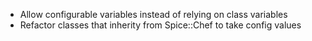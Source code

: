 * Allow configurable variables instead of relying on class variables
* Refactor classes that inherity from Spice::Chef to take config values
